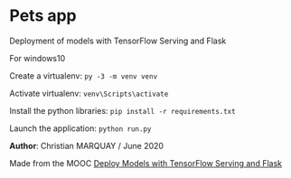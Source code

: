 # Pets app

Deployment of models with TensorFlow Serving and Flask

For windows10

Create a virtualenv:
`py -3 -m venv venv`

Activate virtualenv:
`venv\Scripts\activate`

Install the python libraries:
`pip install -r requirements.txt`

Launch the application:
`python run.py`

**Author**: Christian MARQUAY / June 2020

Made from the MOOC [Deploy Models with TensorFlow Serving and Flask](https://www.coursera.org/projects/deploy-models-tensorflow-serving-flask)